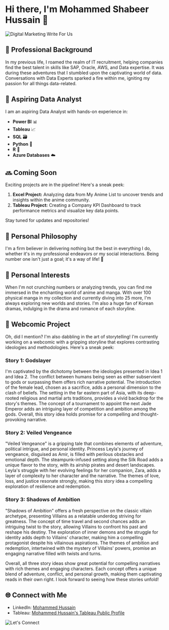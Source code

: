 # Hi there, I'm Mohammed Shabeer Hussain 👋

![Digital Marketing Write For Us](Digital-Marketing-Write-For-Us.gif)

## 💼 Professional Background
In my previous life, I roamed the realm of IT recruitment, helping companies find the best talent in skills like SAP, Oracle, AWS, and Data expertise. It was during these adventures that I stumbled upon the captivating world of data. Conversations with Data Experts sparked a fire within me, igniting my passion for all things data-related.

## 🚀 Aspiring Data Analyst
I am an aspiring Data Analyst with hands-on experience in:

- **Power BI** 📊
- **Tableau** 📈
- **SQL** 🗃️
- **Python** 🐍
- **R** 📐
- **Azure Databases** ☁️

## 🔜 Coming Soon
Exciting projects are in the pipeline! Here's a sneak peek:

1. **Excel Project:** Analyzing data from My Anime List to uncover trends and insights within the anime community.
2. **Tableau Project:** Creating a Company KPI Dashboard to track performance metrics and visualize key data points.

Stay tuned for updates and repositories!

## 🚀 Personal Philosophy
I'm a firm believer in delivering nothing but the best in everything I do, whether it's in my professional endeavors or my social interactions. Being number one isn't just a goal; it's a way of life! 💪

## 🎌 Personal Interests
When I'm not crunching numbers or analyzing trends, you can find me immersed in the enchanting world of anime and manga. With over 100 physical manga in my collection and currently diving into 25 more, I'm always exploring new worlds and stories. I'm also a huge fan of Korean dramas, indulging in the drama and romance of each storyline.

## 📝 Webcomic Project
Oh, did I mention? I'm also dabbling in the art of storytelling! I'm currently working on a webcomic with a gripping storyline that explores contrasting ideologies and methodologies. Here's a sneak peek:

### Story 1: Godslayer
I'm captivated by the dichotomy between the ideologies presented in Idea 1 and Idea 2. The conflict between humans being seen as either subservient to gods or surpassing them offers rich narrative potential. The introduction of the female lead, chosen as a sacrifice, adds a personal dimension to the clash of beliefs. The setting in the far eastern part of Asia, with its deep-rooted religious and martial arts traditions, provides a vivid backdrop for the story's themes. The concept of a tournament to appoint the next Jade Emperor adds an intriguing layer of competition and ambition among the gods. Overall, this story idea holds promise for a compelling and thought-provoking narrative.

### Story 2: Veiled Vengeance
"Veiled Vengeance" is a gripping tale that combines elements of adventure, political intrigue, and personal identity. Princess Leyla's journey of vengeance, disguised as Amir, is filled with perilous obstacles and emotional depth. The steampunk-infused setting along the Silk Road adds a unique flavor to the story, with its airship pirates and desert landscapes. Leyla's struggle with her evolving feelings for her companion, Zara, adds a layer of complexity to her character and the narrative. The themes of love, loss, and justice resonate strongly, making this story idea a compelling exploration of resilience and redemption.

### Story 3: Shadows of Ambition
"Shadows of Ambition" offers a fresh perspective on the classic villain archetype, presenting Villains as a relatable underdog striving for greatness. The concept of time travel and second chances adds an intriguing twist to the story, allowing Villains to confront his past and reshape his destiny. The exploration of inner demons and the struggle for identity adds depth to Villains' character, making him a compelling protagonist despite his villainous aspirations. The themes of ambition and redemption, intertwined with the mystery of Villains' powers, promise an engaging narrative filled with twists and turns.

Overall, all three story ideas show great potential for compelling narratives with rich themes and engaging characters. Each concept offers a unique blend of adventure, conflict, and personal growth, making them captivating reads in their own right. I look forward to seeing how these stories unfold!

## 🌐 Connect with Me
- LinkedIn: [Mohammed Hussain](https://www.linkedin.com/in/mshabeerhussain/)
- Tableau: [Mohammed Hussain's Tableau Public Profile](https://public.tableau.com/app/profile/mohammed.hussain2601/vizzes)

![Let's Connect](https://media.giphy.com/media/Y4ak9Ki2GZCbJxAnJD/giphy.gif)
